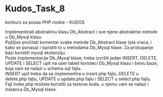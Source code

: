 # Kudos_Task_8
konkurs za posao PHP rookie - KUDOS<br>

Implementirati abstraktnu klasu Db_Abstract i sve njene abstraktne metode u Db_Mysql klasu. <br>
Pažljivo pročitati komentar svake metode Db_Abstract klase (sta vraca, i kako se ponasa) i 
ispratiti to u metodama Db_Mysql klase. Za pristupanje bazi koristiti mysql ekstenziju.<br>
Posle implementacije Db_Mysql klase, treba izvršiti jedan INSERT, DELETE, UPDATE i SELECT upit na user tabeli 
koristeci Db_Mysql klasu i šemu baze, koja vam se nalazi u schema.sql fajlu. <br>
INSERT upit treba da se implementira u insert.php fajlu, DELETE u delete.php fajlu, UPDATE u update.php fajlu i SELECT u select.php fajlu.<br>
Fajl index.php možete koristiti za testove koda, u njemu vam se nalazi i instanca Db_Mysql klase.<br>
